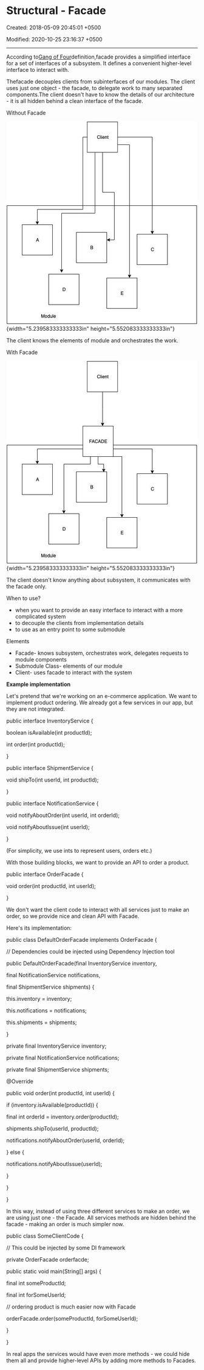# Structural -  Facade

Created: 2018-05-09 20:45:01 +0500

Modified: 2020-10-25 23:16:37 +0500

---

According to[Gang of Four](https://en.wikipedia.org/wiki/Design_Patterns)definition,facade provides a simplified interface for a set of interfaces of a subsystem. It defines a convenient higher-level interface to interact with.



Thefacade decouples clients from subinterfaces of our modules. The client uses just one object - the facade, to delegate work to many separated components.The client doesn't have to know the details of our architecture - it is all hidden behind a clean interface of the facade.



Without Facade

![Facade Pattern](media/Structural----Facade-image1.jpg){width="5.239583333333333in" height="5.552083333333333in"}

The client knows the elements of module and orchestrates the work.



With Facade

![Facade Pattern](media/Structural----Facade-image2.jpg){width="5.239583333333333in" height="5.552083333333333in"}

The client doesn't know anything about subsystem, it communicates with the facade only.



When to use?
-   when you want to provide an easy interface to interact with a more complicated system
-   to decouple the clients from implementation details
-   to use as an entry point to some submodule



Elements
-   Facade- knows subsystem, orchestrates work, delegates requests to module components
-   Submodule Class- elements of our module
-   Client- uses facade to interact with the system



**Example implementation**

Let's pretend that we're working on an e-commerce application. We want to implement product ordering. We already got a few services in our app, but they are not integrated.

public interface InventoryService {

boolean isAvailable(int productId);

int order(int productId);

}



public interface ShipmentService {

void shipTo(int userId, int productId);

}



public interface NotificationService {

void notifyAboutOrder(int userId, int orderId);

void notifyAboutIssue(int userId);

}

(For simplicity, we use ints to represent users, orders etc.)



With those building blocks, we want to provide an API to order a product.



public interface OrderFacade {

void order(int productId, int userId);

}

We don't want the client code to interact with all services just to make an order, so we provide nice and clean API with Facade.

Here's its implementation:

public class DefaultOrderFacade implements OrderFacade {

// Dependencies could be injected using Dependency Injection tool

public DefaultOrderFacade(final InventoryService inventory,

final NotificationService notifications,

final ShipmentService shipments) {

this.inventory = inventory;

this.notifications = notifications;

this.shipments = shipments;

}



private final InventoryService inventory;

private final NotificationService notifications;

private final ShipmentService shipments;



@Override

public void order(int productId, int userId) {

if (inventory.isAvailable(productId)) {

final int orderId = inventory.order(productId);

shipments.shipTo(userId, productId);

notifications.notifyAboutOrder(userId, orderId);

} else {

notifications.notifyAboutIssue(userId);

}

}

}

In this way, instead of using three different services to make an order, we are using just one - the Facade. All services methods are hidden behind the facade - making an order is much simpler now.



public class SomeClientCode {

// This could be injected by some DI framework

private OrderFacade orderfacde;



public static void main(String[] args) {

final int someProductId;

final int forSomeUserId;



// ordering product is much easier now with Facade

orderFacade.order(someProductId, forSomeUserId);

}

}

In real apps the services would have even more methods - we could hide them all and provide higher-level APIs by adding more methods to Facades.


